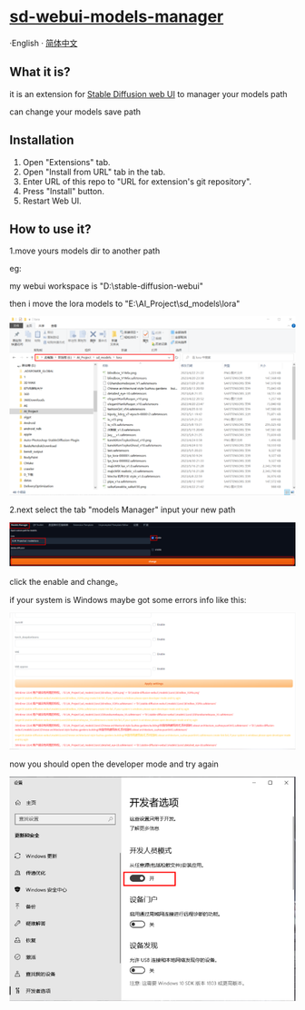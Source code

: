 # [sd-webui-models-manager](https://github.com/dhs964057117/sd-webui-models-manager)

·English · [简体中文](./README-zh_CN.md)

## What it is?

it is an extension for [Stable Diffusion web UI](https://github.com/AUTOMATIC1111/stable-diffusion-webui) to manager your models path

can change your models save path 

## Installation

1. Open "Extensions" tab.
2. Open "Install from URL" tab in the tab.
3. Enter URL of this repo to "URL for extension's git repository".
4. Press "Install" button.
5. Restart Web UI.

## How to use it?

1.move yours models dir to another path

eg:

my webui workspace is "D:\stable-diffusion-webui"

then i move the lora models to "E:\AI_Project\sd_models\lora"

![1](./images/1.png)

2.next select the tab "models Manager" input your new path

![image-20230815113434311](./images/2.png)

click the enable and change。

if your system is Windows maybe got some errors info like this:

![3](./images/3.png) 

now you should open the developer mode and try again

![4](./images/4.png)